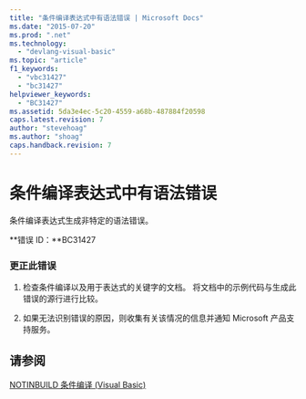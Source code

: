 ```yaml
---
title: "条件编译表达式中有语法错误 | Microsoft Docs"
ms.date: "2015-07-20"
ms.prod: ".net"
ms.technology: 
  - "devlang-visual-basic"
ms.topic: "article"
f1_keywords: 
  - "vbc31427"
  - "bc31427"
helpviewer_keywords: 
  - "BC31427"
ms.assetid: 5da3e4ec-5c20-4559-a68b-487884f20598
caps.latest.revision: 7
author: "stevehoag"
ms.author: "shoag"
caps.handback.revision: 7
---
```

# 条件编译表达式中有语法错误
条件编译表达式生成非特定的语法错误。  
  
 **错误 ID：**BC31427  
  
### 更正此错误  
  
1.  检查条件编译以及用于表达式的关键字的文档。 将文档中的示例代码与生成此错误的源行进行比较。  
  
2.  如果无法识别错误的原因，则收集有关该情况的信息并通知 Microsoft 产品支持服务。  
  
## 请参阅  
 [NOTINBUILD 条件编译 \(Visual Basic\)](http://msdn.microsoft.com/zh-cn/ad1e35e0-935e-4a35-a2ae-738bcf2a9240)